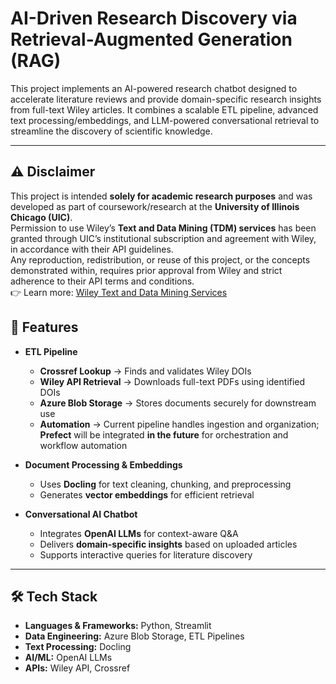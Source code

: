 # AI-Driven Research Discovery via Retrieval-Augmented Generation (RAG)

This project implements an AI-powered research chatbot designed to accelerate literature reviews and provide domain-specific research insights from full-text Wiley articles. It combines a scalable ETL pipeline, advanced text processing/embeddings, and LLM-powered conversational retrieval to streamline the discovery of scientific knowledge.

---
## ⚠️ Disclaimer
This project is intended **solely for academic research purposes** and was developed as part of coursework/research at the **University of Illinois Chicago (UIC)**.  
Permission to use Wiley’s **Text and Data Mining (TDM) services** has been granted through UIC’s institutional subscription and agreement with Wiley, in accordance with their API guidelines.  
Any reproduction, redistribution, or reuse of this project, or the concepts demonstrated within, requires prior approval from Wiley and strict adherence to their API terms and conditions.  
👉 Learn more: [Wiley Text and Data Mining Services](https://onlinelibrary.wiley.com/library-info/resources/text-and-datamining)

## 🚀 Features
- **ETL Pipeline**  
  - **Crossref Lookup** → Finds and validates Wiley DOIs
  - **Wiley API Retrieval** → Downloads full-text PDFs using identified DOIs
  - **Azure Blob Storage** → Stores documents securely for downstream use
  - **Automation** → Current pipeline handles ingestion and organization; **Prefect** will be integrated **in the future** for orchestration and workflow automation

- **Document Processing & Embeddings**  
  - Uses **Docling** for text cleaning, chunking, and preprocessing  
  - Generates **vector embeddings** for efficient retrieval  

- **Conversational AI Chatbot**  
  - Integrates **OpenAI LLMs** for context-aware Q&A  
  - Delivers **domain-specific insights** based on uploaded articles  
  - Supports interactive queries for literature discovery  

---

## 🛠️ Tech Stack
- **Languages & Frameworks:** Python, Streamlit
- **Data Engineering:** Azure Blob Storage, ETL Pipelines  
- **Text Processing:** Docling  
- **AI/ML:** OpenAI LLMs
- **APIs:** Wiley API, Crossref










